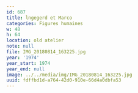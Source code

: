 ```yaml
---
id: 687
title: lngegerd et Marco
categories: Figures humaines
w: 48
h: 64
location: old atelier
note: null
file: IMG_20180814_163225.jpg
year: '1974'
year_start: 1974
year_end: null
image: ../../media/img/IMG_20180814_163225.jpg
uuid: fdffbd1d-a764-42d0-910e-66d4a0dbfa53
---
```



